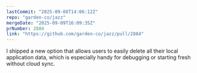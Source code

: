 ```yaml
---
lastCommit: "2025-09-08T14:06:12Z"
repo: "garden-co/jazz"
mergeDate: "2025-09-09T16:09:35Z"
prNumber: 2884
link: "https://github.com/garden-co/jazz/pull/2884"
---
```


I shipped a new option that allows users to easily delete all their local application data, which is especially handy for debugging or starting fresh without cloud sync.